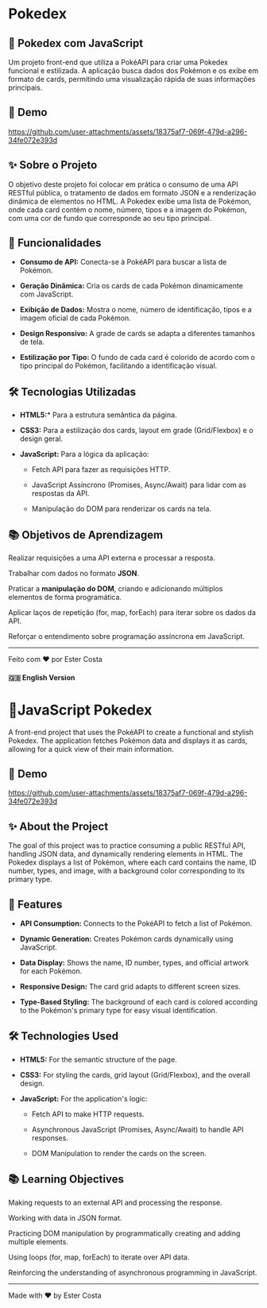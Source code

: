 # Pokedex

## 🔴 Pokedex com JavaScript
Um projeto front-end que utiliza a PokéAPI para criar uma Pokedex funcional e estilizada. A aplicação busca dados dos Pokémon e os exibe em formato de cards, permitindo uma visualização rápida de suas informações principais.

## 📸 Demo

https://github.com/user-attachments/assets/18375af7-069f-479d-a296-34fe072e393d

## ✨ Sobre o Projeto
O objetivo deste projeto foi colocar em prática o consumo de uma API RESTful pública, o tratamento de dados em formato JSON e a renderização dinâmica de elementos no HTML. A Pokedex exibe uma lista de Pokémon, onde cada card contém o nome, número, tipos e a imagem do Pokémon, com uma cor de fundo que corresponde ao seu tipo principal.

## 🚀 Funcionalidades
* **Consumo de API:** Conecta-se à PokéAPI para buscar a lista de Pokémon.

* **Geração Dinâmica:** Cria os cards de cada Pokémon dinamicamente com JavaScript.

* **Exibição de Dados:** Mostra o nome, número de identificação, tipos e a imagem oficial de cada Pokémon.

* **Design Responsivo:** A grade de cards se adapta a diferentes tamanhos de tela.

* **Estilização por Tipo:** O fundo de cada card é colorido de acordo com o tipo principal do Pokémon, facilitando a identificação visual.

## 🛠️ Tecnologias Utilizadas
* **HTML5:*** Para a estrutura semântica da página.

* **CSS3:** Para a estilização dos cards, layout em grade (Grid/Flexbox) e o design geral.

* **JavaScript:** Para a lógica da aplicação:

  * Fetch API para fazer as requisições HTTP.

  * JavaScript Assíncrono (Promises, Async/Await) para lidar com as respostas da API.

  * Manipulação do DOM para renderizar os cards na tela.

## 📚 Objetivos de Aprendizagem
Realizar requisições a uma API externa e processar a resposta.

Trabalhar com dados no formato **JSON**.

Praticar a **manipulação do DOM**, criando e adicionando múltiplos elementos de forma programática.

Aplicar laços de repetição (for, map, forEach) para iterar sobre os dados da API.

Reforçar o entendimento sobre programação assíncrona em JavaScript.

___

Feito com ❤️ por Ester Costa

#### 🇬🇧 English Version

# 🔴JavaScript Pokedex
A front-end project that uses the PokéAPI to create a functional and stylish Pokedex. The application fetches Pokémon data and displays it as cards, allowing for a quick view of their main information.

## 📸 Demo

https://github.com/user-attachments/assets/18375af7-069f-479d-a296-34fe072e393d

## ✨ About the Project
The goal of this project was to practice consuming a public RESTful API, handling JSON data, and dynamically rendering elements in HTML. The Pokedex displays a list of Pokémon, where each card contains the name, ID number, types, and image, with a background color corresponding to its primary type.

## 🚀 Features
* **API Consumption:** Connects to the PokéAPI to fetch a list of Pokémon.

* **Dynamic Generation:** Creates Pokémon cards dynamically using JavaScript.

* **Data Display:** Shows the name, ID number, types, and official artwork for each Pokémon.

* **Responsive Design:** The card grid adapts to different screen sizes.

* **Type-Based Styling:** The background of each card is colored according to the Pokémon's primary type for easy visual identification.

## 🛠️ Technologies Used
* **HTML5:** For the semantic structure of the page.

* **CSS3:** For styling the cards, grid layout (Grid/Flexbox), and the overall design.

* **JavaScript:** For the application's logic:

  * Fetch API to make HTTP requests.

  * Asynchronous JavaScript (Promises, Async/Await) to handle API responses.

  * DOM Manipulation to render the cards on the screen.

## 📚 Learning Objectives
Making requests to an external API and processing the response.

Working with data in JSON format.

Practicing DOM manipulation by programmatically creating and adding multiple elements.

Using loops (for, map, forEach) to iterate over API data.

Reinforcing the understanding of asynchronous programming in JavaScript.
___

Made with ❤️ by Ester Costa
